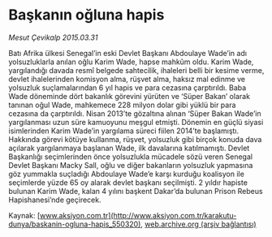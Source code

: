 # Başkanın oğluna hapis

*Mesut Çevikalp 2015.03.31*

<div class="pNewsDetailMainContent" itemprop="articleBody">
 <p>
  Batı Afrika ülkesi Senegal’in eski Devlet Başkanı Abdoulaye Wade’in adı yolsuzluklarla anılan oğlu Karim Wade, hapse mahkûm oldu. Karim Wade, yargılandığı davada resmî belgede sahtecilik, ihaleleri belli bir kesime verme, devlet ihalelerinden komisyon alma, rüşvet alma, haksız mal edinme ve yolsuzluk suçlamalarından 6 yıl hapis ve para cezasına çarptırıldı. Baba Wade döneminde dört bakanlık görevini yürüten ve ‘Süper Bakan’ olarak tanınan oğul Wade, mahkemece 228 milyon dolar gibi yüklü bir para cezasına da çarptırıldı. Nisan 2013’te gözaltına alınan ‘Süper Bakan Wade’in yargılanması uzun süre kamuoyunu meşgul etmişti. Dönemin en güçlü siyasi isimlerinden Karim Wade’in yargılama süreci fiilen 2014’te başlamıştı. Hakkında görevi kötüye kullanma, rüşvet, yolsuzluk gibi birçok konuda dava açılarak yargılanmaya başlanan Wade, ilk davalarına katılmamıştı. Devlet Başkanlığı seçimlerinden önce yolsuzlukla mücadele sözü veren Senegal Devlet Başkanı Macky Sall, oğlu ve diğer bakanların yolsuzluk yapmasına göz yummakla suçladığı Abdoulaye Wade’e karşı kurduğu koalisyon ile seçimlerde yüzde 65 oy alarak devlet başkanı seçilmişti. 2 yıldır hapiste bulunan Karim Wade, kalan 4 yılını başkent Dakar’da bulunan Prison Rebeus Hapishanesi’nde geçirecek.
 </p>
</div>


Kaynak: [www.aksiyon.com.tr](http://www.aksiyon.com.tr/karakutu-dunya/baskanin-ogluna-hapis_550320), [web.archive.org (arşiv bağlantısı)](http://web.archive.org/web/20150801031458/http://www.aksiyon.com.tr/karakutu-dunya/baskanin-ogluna-hapis_550320)
